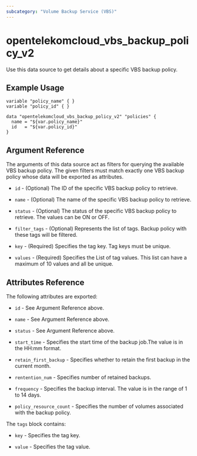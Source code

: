 ```yaml
---
subcategory: "Volume Backup Service (VBS)"
---
```


# opentelekomcloud_vbs_backup_policy_v2

Use this data source to get details about a specific VBS backup policy.

## Example Usage

```hcl
variable "policy_name" { }
variable "policy_id" { }
    
data "opentelekomcloud_vbs_backup_policy_v2" "policies" {
  name = "${var.policy_name}"
  id   = "${var.policy_id}"
}
```


## Argument Reference

The arguments of this data source act as filters for querying the available VBS backup policy.
The given filters must match exactly one VBS backup policy whose data will be exported as attributes.

* `id` - (Optional) The ID of the specific VBS backup policy to retrieve.

* `name` - (Optional) The name of the specific VBS backup policy to retrieve.

* `status` - (Optional) The status of the specific VBS backup policy to retrieve. The values can be ON or OFF.

* `filter_tags` - (Optional) Represents the list of tags. Backup policy with these tags will be filtered.

* `key` - (Required) Specifies the tag key. Tag keys must be unique.

* `values` - (Required) Specifies the List of tag values. This list can have a maximum of 10 values and all be unique.



## Attributes Reference

The following attributes are exported:

* `id` - See Argument Reference above.

* `name` - See Argument Reference above.

* `status` - See Argument Reference above.

* `start_time` - Specifies the start time of the backup job.The value is in the HH:mm format.

* `retain_first_backup` - Specifies whether to retain the first backup in the current month.

* `rentention_num` - Specifies number of retained backups.

* `frequency` - Specifies the backup interval. The value is in the range of 1 to 14 days.

* `policy_resource_count` - Specifies the number of volumes associated with the backup policy.

The `tags` block contains:

* `key` - Specifies the tag key.

* `value` - Specifies the tag value.
